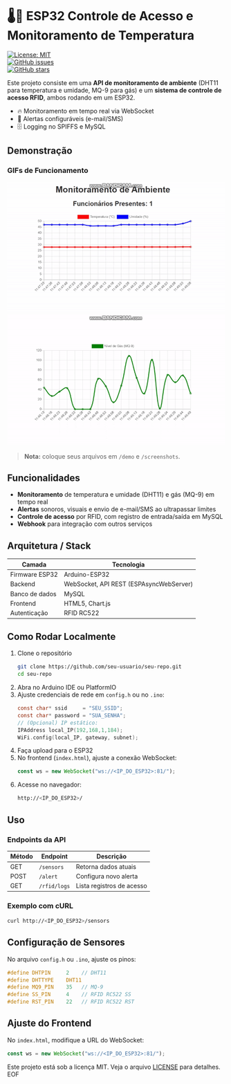 
# 🌡️🛂 ESP32 Controle de Acesso e Monitoramento de Temperatura

[![License: MIT](https://img.shields.io/badge/License-MIT-green.svg)](LICENSE)  
[![GitHub issues](https://img.shields.io/github/issues/seu-usuario/seu-repo)](https://github.com/seu-usuario/seu-repo/issues)  
[![GitHub stars](https://img.shields.io/github/stars/seu-usuario/seu-repo)](https://github.com/seu-usuario/seu-repo/stargazers)

Este projeto consiste em uma **API de monitoramento de ambiente** (DHT11 para temperatura e umidade, MQ-9 para gás) e um **sistema de controle de acesso RFID**, ambos rodando em um ESP32.  
- 🔥 Monitoramento em tempo real via WebSocket  
- 🚨 Alertas configuráveis (e-mail/SMS)  
- 🗄️ Logging no SPIFFS e MySQL  

## Demonstração

### GIFs de Funcionamento  
<div align="center">
  <img src="./demo/bandicam2025-04-1611-49-01-972-ezgif.com-video-to-gif-converter.gif" alt="Demonstração Monitoramento" width="600" />
  <img src="./demo/bandicam2025-04-1611-49-50-502-ezgif.com-video-to-gif-converter.gif" alt="Demonstração RFID" width="600" />
</div>

> **Nota:** coloque seus arquivos em `/demo` e `/screenshots`.

## Funcionalidades

- **Monitoramento** de temperatura e umidade (DHT11) e gás (MQ-9) em tempo real  
- **Alertas** sonoros, visuais e envio de e-mail/SMS ao ultrapassar limites  
- **Controle de acesso** por RFID, com registro de entrada/saída em MySQL  
- **Webhook** para integração com outros serviços  

## Arquitetura / Stack

| Camada          | Tecnologia                            |
|-----------------|---------------------------------------|
| Firmware ESP32  | Arduino-ESP32                         |
| Backend         | WebSocket, API REST (ESPAsyncWebServer) |
| Banco de dados  | MySQL                                 |
| Frontend        | HTML5, Chart.js                       |
| Autenticação    | RFID RC522                            |

## Como Rodar Localmente

1. Clone o repositório  
   ```bash
   git clone https://github.com/seu-usuario/seu-repo.git
   cd seu-repo
   ```  
2. Abra no Arduino IDE ou PlatformIO  
3. Ajuste credenciais de rede em `config.h` ou no `.ino`:  
   ```c
   const char* ssid     = "SEU_SSID";
   const char* password = "SUA_SENHA";
   // (Opcional) IP estático:
   IPAddress local_IP(192,168,1,184);
   WiFi.config(local_IP, gateway, subnet);
   ```
4. Faça upload para o ESP32  
5. No frontend (`index.html`), ajuste a conexão WebSocket:  
   ```js
   const ws = new WebSocket("ws://<IP_DO_ESP32>:81/");
   ```
6. Acesse no navegador:  
   ```bash
   http://<IP_DO_ESP32>/
   ```

## Uso

### Endpoints da API

| Método | Endpoint     | Descrição                 |
|--------|--------------|---------------------------|
| GET    | `/sensors`   | Retorna dados atuais      |
| POST   | `/alert`     | Configura novo alerta     |
| GET    | `/rfid/logs` | Lista registros de acesso |

### Exemplo com cURL

```bash
curl http://<IP_DO_ESP32>/sensors
```

## Configuração de Sensores

No arquivo `config.h` ou `.ino`, ajuste os pinos:

```c
#define DHTPIN     2    // DHT11
#define DHTTYPE    DHT11
#define MQ9_PIN    35   // MQ-9
#define SS_PIN     4    // RFID RC522 SS
#define RST_PIN    22   // RFID RC522 RST
```

## Ajuste do Frontend

No `index.html`, modifique a URL do WebSocket:

```js
const ws = new WebSocket("ws://<IP_DO_ESP32>:81/");
```


Este projeto está sob a licença MIT. Veja o arquivo [LICENSE](LICENSE) para detalhes.
EOF
